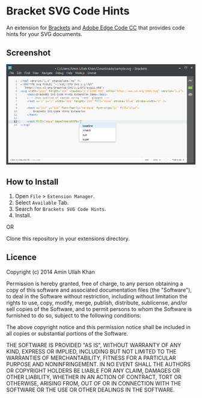 Bracket SVG Code Hints
======================
An extension for [Brackets](http://brackets.io/) and [Adobe Edge Code CC](http://html.adobe.com/edge/code/) that provides code hints for your SVG documents.

Screenshot
----------
![Bracket SVG Code Hints](screenshot.png)

How to Install
--------------
1.	Open `File` > `Extension Manager`.
2.	Select `Available` Tab.
3.	Search for `Brackets SVG Code Hints`.
4.	Install.

OR

Clone this repository in your extensions directory.

Licence
-------
Copyright (c) 2014 Amin Ullah Khan

Permission is hereby granted, free of charge, to any person obtaining a
copy of this software and associated documentation files (the "Software"),
to deal in the Software without restriction, including without limitation
the rights to use, copy, modify, merge, publish, distribute, sublicense,
and/or sell copies of the Software, and to permit persons to whom the
Software is furnished to do so, subject to the following conditions:

The above copyright notice and this permission notice shall be included in
all copies or substantial portions of the Software.

THE SOFTWARE IS PROVIDED "AS IS", WITHOUT WARRANTY OF ANY KIND, EXPRESS OR
IMPLIED, INCLUDING BUT NOT LIMITED TO THE WARRANTIES OF MERCHANTABILITY,
FITNESS FOR A PARTICULAR PURPOSE AND NONINFRINGEMENT. IN NO EVENT SHALL THE
AUTHORS OR COPYRIGHT HOLDERS BE LIABLE FOR ANY CLAIM, DAMAGES OR OTHER
LIABILITY, WHETHER IN AN ACTION OF CONTRACT, TORT OR OTHERWISE, ARISING
FROM, OUT OF OR IN CONNECTION WITH THE SOFTWARE OR THE USE OR OTHER
DEALINGS IN THE SOFTWARE.
